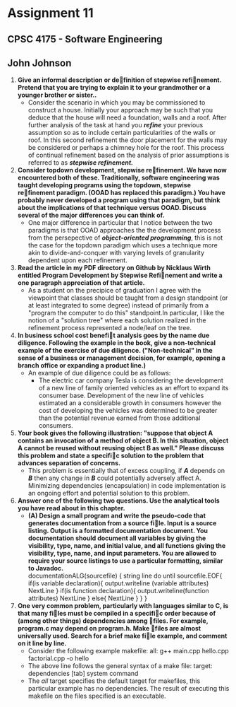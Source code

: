 # Assignment 11
## CPSC 4175 - Software Engineering
## John Johnson

1. __Give an informal description or definition of stepwise refinement. Pretend that you are trying to explain it to your grandmother or a younger brother or sister..__
    - Consider the scenario in which you may be commissioned to construct a house. Initially your approach may be such that you deduce that the house will need a foundation, walls and a roof. After further analysis of the task at hand you ___refine___ your previous assumption so as to include certain particularities of the walls or roof. In this second refinement the door placement for the walls may be considered or perhaps a chimney hole for the roof. This process of continual refinement based on the analysis of prior assumptions is referred to as ___stepwise refinement.___
2. __Consider topdown development, stepwise refinement. We have now encountered both of these. Traditionally, software engineering was taught developing programs using the topdown, stepwise refinement
paradigm. (OOAD has replaced this paradigm.) You have probably never developed a program using that paradigm, but think about the implications of that technique versus OOAD. Discuss several of
the major differences you can think of.__
    - One major difference in particular that I notice between the two paradigms is that OOAD approaches the the development process from the persepective of ___object-oriented programming___, this is not the case for the topdown paradigm which uses a technique more akin to divide-and-conquer with varying levels of granularity dependent upon each refinement.
3. __Read the article in my PDF directory on Github by Nicklaus Wirth entitled Program Development by Stepwise Refinement and write a one paragraph appreciation of that article.__
    - As a student on the precipice of graduation I agree with the viewpoint that classes should be taught from a design standpoint (or at least integrated to some degree) instead of primarily from a "program the computer to do this" standpoint.In particular, I like the notion of a "solution tree" where each solution realized in the refinement process represented a node/leaf on the tree.
4. __In business school cost benefit analysis goes by the name due diligence. Following the example in the book, give a non-technical example of the exercise of due diligence. ("Non-technical" in the sense of a business or management decision, for example, opening a branch office or expanding a product line.)__
    - An example of due diligence could be as follows:
      - The electric car company Tesla is considering the development of a new line of family oriented vehicles as an effort to expand its consumer base. Development of the new line of vehicles estimated an a considerable growth in consumers however the cost of developing the vehicles was determined to be greater than the potential revenue earned from those additional consumers.
5. __Your book gives the following illustration: "suppose that object A contains an invocation of a method of object B. In this situation, object A cannot be reused without reusing object B as well." Please
discuss this problem and state a specific solution to the problem that advances separation of concerns.__
    - This problem is essentially that of excess coupling, if ___A___ depends on ___B___ then any change in ___B___ could potentially adversely affect A. Minimizing dependencies (encapsulation) in code implementation is an ongoing effort and potential solution to this problem.
6. __Answer one of the following two questions. Use the analytical tools you have read about in this chapter.__
    - __(A) Design a small program and write the pseudo-code that generates documentation from a source file. Input is a source listing. Output is a formatted documentation document. You documentation should document all variables by giving the visibility, type, name, and initial value, and all functions giving the visibility, type, name, and input parameters. You are allowed to require your source listings to use a particular formatting, similar to Javadoc.__  
          documentationALG(sourcefile) {
            string line
            do until sourcefile.EOF{
              if(is variable declaration){
                output.writeline (variable attributes)
                NextLine
              }
              if(is function declaration){
                output.writeline(function attributes)
                NextLine
              }
              else{
                NextLine
              }
            }
          }
7. __One very common problem, particularly with languages similar to C, is that many files must be compiled in a specific order because of (among other things) dependencies among files. For example, program.c may depend on program.h. Make files are almost universally used. Search for a brief make file example, and comment on it line by line.__
      - Consider the following example makefile:
            all:
                g++ main.cpp hello.cpp factorial.cpp -o hello
      - The above line follows the general syntax of a make file:
            target: dependencies
            [tab] system command
      - The _all_ target specifies the default target for makefiles, this particular example has no dependencies. The result of executing this makefile on the files specified is an executable.
